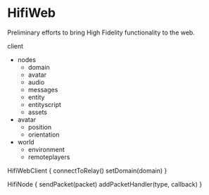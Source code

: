 # HifiWeb
Preliminary efforts to bring High Fidelity functionality to the web.

client
  - nodes
    - domain
    - avatar
    - audio
    - messages
    - entity
    - entityscript
    - assets
  - avatar
    - position
    - orientation
  - world
    - environment
    - remoteplayers


HifiWebClient {
  connectToRelay()
  setDomain(domain)
}

HifiNode {
  sendPacket(packet)
  addPacketHandler(type, callback)
}
